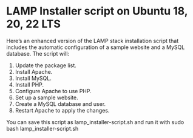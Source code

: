 # LAMP Installer script on Ubuntu 18, 20, 22 LTS

Here’s an enhanced version of the LAMP stack installation script that includes the automatic configuration of a sample website and a MySQL database. The script will:

1. Update the package list.
2. Install Apache.
3. Install MySQL.
4. Install PHP.
5. Configure Apache to use PHP.
6. Set up a sample website.
7. Create a MySQL database and user.
8. Restart Apache to apply the changes.
   
You can save this script as lamp_installer-script.sh and run it with sudo bash lamp_installer-script.sh
